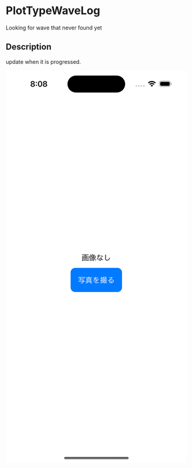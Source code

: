 # PlotTypeWaveLog

Looking for wave that never found yet

## Description

update when it is progressed.

![Alert Text](/GIF/test.png)



